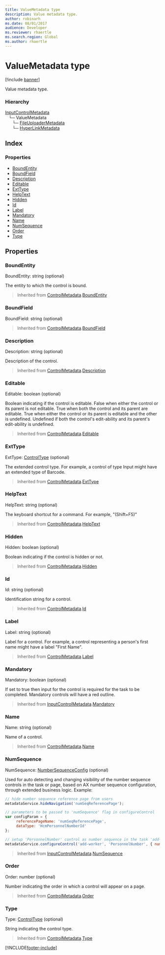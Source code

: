 ```yaml
---
title: ValueMetadata type
description: Value metadata type.
author: robinarh
ms.date: 08/01/2017
audience: Developer
ms.reviewer: rhaertle
ms.search.region: Global
ms.author: rhaertle
---
```


# ValueMetadata type

[!include [banner](../../../../includes/banner.md)]

Value metadata type.

### Hierarchy

[InputControlMetadata](view-model-control-basecontrol-iinputcontrol-iinputcontrolmetadata.md) <br>&nbsp;&nbsp;&nbsp;└─ ValueMetadata <br>&nbsp;&nbsp;&nbsp;&nbsp;&nbsp;&nbsp;└─ [FileUploaderMetadata](view-model-control-fileuploader-ifileuploader-ifileuploadermetadata.md) <br>&nbsp;&nbsp;&nbsp;&nbsp;&nbsp;&nbsp;└─ [HyperLinkMetadata](view-model-control-hyperlink-ihyperlink-ihyperlinkmetadata.md) <br>

## Index

### Properties

* [BoundEntity](view-model-control-value-ivalue-ivaluemetadata.md#boundentity)
* [BoundField](view-model-control-value-ivalue-ivaluemetadata.md#boundfield)
* [Description](view-model-control-value-ivalue-ivaluemetadata.md#description)
* [Editable](view-model-control-value-ivalue-ivaluemetadata.md#editable)
* [ExtType](view-model-control-value-ivalue-ivaluemetadata.md#exttype)
* [HelpText](view-model-control-value-ivalue-ivaluemetadata.md#helptext)
* [Hidden](view-model-control-value-ivalue-ivaluemetadata.md#hidden)
* [Id](view-model-control-value-ivalue-ivaluemetadata.md#id)
* [Label](view-model-control-value-ivalue-ivaluemetadata.md#label)
* [Mandatory](view-model-control-value-ivalue-ivaluemetadata.md#mandatory)
* [Name](view-model-control-value-ivalue-ivaluemetadata.md#name)
* [NumSequence](view-model-control-value-ivalue-ivaluemetadata.md#numsequence)
* [Order](view-model-control-value-ivalue-ivaluemetadata.md#order)
* [Type](view-model-control-value-ivalue-ivaluemetadata.md#type)

## Properties

### BoundEntity

BoundEntity: string (optional) 

The entity to which the control is bound.

> Inherited from [ControlMetadata](view-model-control-basecontrol-icontrol-icontrolmetadata.md).[BoundEntity](view-model-control-basecontrol-icontrol-icontrolmetadata.md#boundentity)


### BoundField

BoundField: string (optional) 



> Inherited from [ControlMetadata](view-model-control-basecontrol-icontrol-icontrolmetadata.md).[BoundField](view-model-control-basecontrol-icontrol-icontrolmetadata.md#boundfield)


### Description

Description: string (optional) 

Description of the control.

> Inherited from [ControlMetadata](view-model-control-basecontrol-icontrol-icontrolmetadata.md).[Description](view-model-control-basecontrol-icontrol-icontrolmetadata.md#description)


### Editable

Editable: boolean (optional) 

Boolean indicating if the control is editable.
False when either the control or its parent is not editable.
True when both the control and its parent are editable.
True when either the control or its parent is editable and the other is undefined.
Undefined if both the control's edit-ability and its parent's edit-ability is undefined.

> Inherited from [ControlMetadata](view-model-control-basecontrol-icontrol-icontrolmetadata.md).[Editable](view-model-control-basecontrol-icontrol-icontrolmetadata.md#editable)


### ExtType

ExtType: [ControlType](../modules/view-model-control-basecontrol-icontrol.md#controltype) (optional) 

The extended control type. For example, a control of type Input might have an extended type of Barcode.

> Inherited from [ControlMetadata](view-model-control-basecontrol-icontrol-icontrolmetadata.md).[ExtType](view-model-control-basecontrol-icontrol-icontrolmetadata.md#exttype)


### HelpText

HelpText: string (optional) 

The keyboard shortcut for a command. For example, "(Shift+F5)"

> Inherited from [ControlMetadata](view-model-control-basecontrol-icontrol-icontrolmetadata.md).[HelpText](view-model-control-basecontrol-icontrol-icontrolmetadata.md#helptext)


### Hidden

Hidden: boolean (optional) 

Boolean indicating if the control is hidden or not.

> Inherited from [ControlMetadata](view-model-control-basecontrol-icontrol-icontrolmetadata.md).[Hidden](view-model-control-basecontrol-icontrol-icontrolmetadata.md#hidden)


### Id

Id: string (optional) 

Identification string for a control.

> Inherited from [ControlMetadata](view-model-control-basecontrol-icontrol-icontrolmetadata.md).[Id](view-model-control-basecontrol-icontrol-icontrolmetadata.md#id)


### Label

Label: string (optional) 

Label for a control. For example, a control representing a person's first name might have a label "First Name".

> Inherited from [ControlMetadata](view-model-control-basecontrol-icontrol-icontrolmetadata.md).[Label](view-model-control-basecontrol-icontrol-icontrolmetadata.md#label)


### Mandatory

Mandatory: boolean (optional) 

If set to true then input for the control is required for the task to be completed.
Mandatory controls will have a red outline.

> Inherited from [InputControlMetadata](view-model-control-basecontrol-iinputcontrol-iinputcontrolmetadata.md).[Mandatory](view-model-control-basecontrol-iinputcontrol-iinputcontrolmetadata.md#mandatory)


### Name

Name: string (optional) 

Name of a control.

> Inherited from [ControlMetadata](view-model-control-basecontrol-icontrol-icontrolmetadata.md).[Name](view-model-control-basecontrol-icontrol-icontrolmetadata.md#name)


### NumSequence

NumSequence: [NumberSequenceConfig](view-model-control-basecontrol-iinputcontrol-inumbersequenceconfig.md) (optional) 

Used for auto detecting and changing visibility of the number sequence controls in the task or page,
based on AX number sequence configuration, through extended business logic.
Example:
```javascript
// hide number sequence reference page from users
metadataService.hideNavigation('numSeqReferencePage');

// parameters to be passed to 'numSequence' flag in configureControl
var configParam = {
     referencePageName: 'numSeqReferencePage',
     dataType: 'HcmPersonnelNumberId'
};

// setup 'PersonnelNumber' control as number sequence in the task 'add-worker'
metadataService.configureControl('add-worker', 'PersonnelNumber', { numSequence: configParam });
```

> Inherited from [InputControlMetadata](view-model-control-basecontrol-iinputcontrol-iinputcontrolmetadata.md).[NumSequence](view-model-control-basecontrol-iinputcontrol-iinputcontrolmetadata.md#numsequence)


### Order

Order: number (optional) 

Number indicating the order in which a control will appear on a page.

> Inherited from [ControlMetadata](view-model-control-basecontrol-icontrol-icontrolmetadata.md).[Order](view-model-control-basecontrol-icontrol-icontrolmetadata.md#order)


### Type

Type: [ControlType](../modules/view-model-control-basecontrol-icontrol.md#controltype) (optional) 

String indicating the control type.

> Inherited from [ControlMetadata](view-model-control-basecontrol-icontrol-icontrolmetadata.md).[Type](view-model-control-basecontrol-icontrol-icontrolmetadata.md#type)




[!INCLUDE[footer-include](../../../../../../includes/footer-banner.md)]